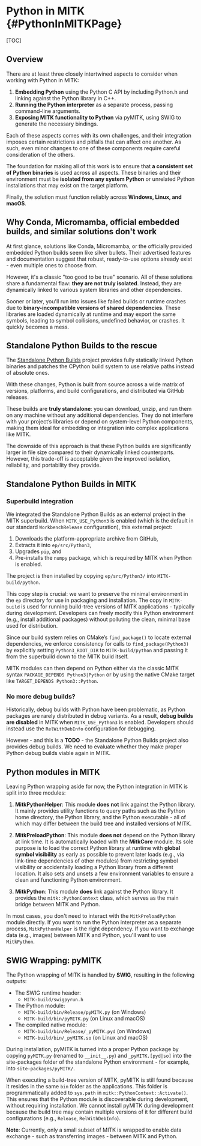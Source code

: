 # Python in MITK {#PythonInMITKPage}

[TOC]

## Overview

There are at least three closely intertwined aspects to consider when working with Python in MITK:

1. **Embedding Python** using the Python C API by including Python.h and linking against the Python library in C++.
2. **Running the Python interpreter** as a separate process, passing command-line arguments.
3. **Exposing MITK functionality to Python** via pyMITK, using SWIG to generate the necessary bindings.

Each of these aspects comes with its own challenges, and their integration imposes certain restrictions and pitfalls that can affect one another. As such, even minor changes to one of these components require careful consideration of the others.

The foundation for making all of this work is to ensure that **a consistent set of Python binaries** is used across all aspects. These binaries and their environment must be **isolated from any system Python** or unrelated Python installations that may exist on the target platform.

Finally, the solution must function reliably across **Windows, Linux, and macOS**.

## Why Conda, Micromamba, official embedded builds, and similar solutions don't work

At first glance, solutions like Conda, Micromamba, or the officially provided embedded Python builds seem like silver bullets. Their advertised features and documentation suggest that robust, ready-to-use options already exist - even multiple ones to choose from.

However, it's a classic "too good to be true" scenario. All of these solutions share a fundamental flaw: **they are not truly isolated**. Instead, they are dynamically linked to various system libraries and other dependencies.

Sooner or later, you'll run into issues like failed builds or runtime crashes due to **binary-incompatible versions of shared dependencies**. These libraries are loaded dynamically at runtime and may export the same symbols, leading to symbol collisions, undefined behavior, or crashes. It quickly becomes a mess.

## Standalone Python Builds to the rescue

The [Standalone Python Builds](https://github.com/indygreg/python-build-standalone) project provides fully statically linked Python binaries and patches the CPython build system to use relative paths instead of absolute ones.

With these changes, Python is built from source across a wide matrix of versions, platforms, and build configurations, and distributed via GitHub releases.

These builds are **truly standalone**: you can download, unzip, and run them on any machine without any additional dependencies. They do not interfere with your project’s libraries or depend on system-level Python components, making them ideal for embedding or integration into complex applications like MITK.

The downside of this approach is that these Python builds are significantly larger in file size compared to their dynamically linked counterparts. However, this trade-off is acceptable given the improved isolation, reliability, and portability they provide.

## Standalone Python Builds in MITK

### Superbuild integration

We integrated the Standalone Python Builds as an external project in the MITK superbuild. When `MITK_USE_Python3` is enabled (which is the default in our standard `WorkbenchRelease` configuration), this external project:

1. Downloads the platform-appropriate archive from GitHub,
2. Extracts it into `ep/src/Python3`,
3. Upgrades `pip`, and
4. Pre-installs the `numpy` package, which is required by MITK when Python is enabled.

The project is then installed by copying `ep/src/Python3/` into `MITK-build/python`.

This copy step is crucial: we want to preserve the minimal environment in the `ep` directory for use in packaging and installation. The copy in `MITK-build` is used for running build-tree versions of MITK applications - typically during development. Developers can freely modify this Python environment (e.g., install additional packages) without polluting the clean, minimal base used for distribution.

Since our build system relies on CMake’s `find_package()` to locate external dependencies, we enforce consistency for calls to `find_package(Python3)` by explicitly setting `Python3_ROOT_DIR` to `MITK-build/python` and passing it from the superbuild down to the MITK build itself.

MITK modules can then depend on Python either via the classic MITK syntax `PACKAGE_DEPENDS Python3|Python` or by using the native CMake target like `TARGET_DEPENDS Python3::Python`.

### No more debug builds?

Historically, debug builds with Python have been problematic, as Python packages are rarely distributed in debug variants. As a result, **debug builds are disabled** in MITK when `MITK_USE_Python3` is enabled. Developers should instead use the `RelWithDebInfo` configuration for debugging.

However - and this is a **TODO** - the Standalone Python Builds project also provides debug builds. We need to evaluate whether they make proper Python debug builds viable again in MITK.

## Python modules in MITK

Leaving Python wrapping aside for now, the Python integration in MITK is split into three modules:

1. **MitkPythonHelper**: This module **does not** link against the Python library. It mainly provides utility functions to query paths such as the Python home directory, the Python library, and the Python executable - all of which may differ between the build tree and installed versions of MITK.

2. **MitkPreloadPython**: This module **does not** depend on the Python library at link time. It is automatically loaded with the **MitkCore** module. Its sole purpose is to load the correct Python library at runtime with **global symbol visibility** as early as possible to prevent later loads (e.g., via link-time dependencies of other modules) from restricting symbol visibility or accidentally loading a Python library from a different location. It also sets and unsets a few environment variables to ensure a clean and functioning Python environment.

3. **MitkPython**: This module **does** link against the Python library. It provides the `mitk::PythonContext` class, which serves as the main bridge between MITK and Python.

In most cases, you don't need to interact with the `MitkPreloadPython` module directly. If you want to run the Python interpreter as a separate process, `MitkPythonHelper` is the right dependency. If you want to exchange data (e.g., images) between MITK and Python, you'll want to use `MitkPython`.

## SWIG Wrapping: pyMITK

The Python wrapping of MITK is handled by **SWIG**, resulting in the following outputs:

- The SWIG runtime header:
  - `MITK-build/swigpyrun.h`
- The Python module:
  - `MITK-build/bin/Release/pyMITK.py` (on Windows)
  - `MITK-build/bin/pyMITK.py` (on Linux and macOS)
- The compiled native module:
  - `MITK-build/bin/Release/_pyMITK.pyd` (on Windows)
  - `MITK-build/bin/_pyMITK.so` (on Linux and macOS)

During installation, pyMITK is turned into a proper Python package by copying `pyMITK.py` (renamed to `__init__.py`) and `_pyMITK.[pyd|so]` into the site-packages folder of the standalone Python environment - for example, into `site-packages/pyMITK/`.

When executing a build-tree version of MITK, pyMITK is still found because it resides in the same `bin` folder as the applications. This folder is programmatically added to `sys.path` in `mitk::PythonContext::Activate()`. This ensures that the Python module is discoverable during development, without requiring installation. We cannot install pyMITK during development because the build tree may contain multiple versions of it for different build configurations (e.g., `Release`, `RelWithDebInfo`).

**Note**: Currently, only a small subset of MITK is wrapped to enable data exchange - such as transferring images - between MITK and Python.
